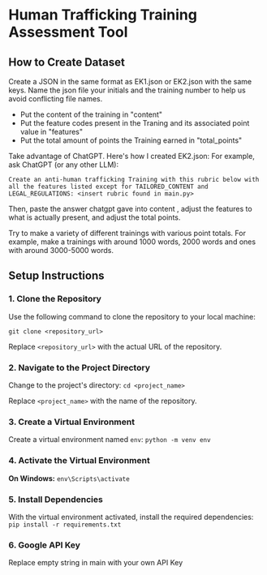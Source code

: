# Human Trafficking Training Assessment Tool

## How to Create Dataset
Create a JSON in the same format as EK1.json or EK2.json with the same keys.
Name the json file your initials and the training number to help us avoid conflicting file names.
- Put the content of the training in "content"
- Put the feature codes present in the Traning and its associated point value in "features"
- Put the total amount of points the Training earned in "total_points"

Take advantage of ChatGPT. Here's how I created EK2.json:
For example, ask ChatGPT (or any other LLM):

```Create an anti-human trafficking Training with this rubric below with all the features listed except for TAILORED_CONTENT and LEGAL_REGULATIONS: <insert rubric found in main.py>```

Then, paste the answer chatgpt gave into content , adjust the features to what is actually present, and adjust the total points.

Try to make a variety of different trainings with various point totals. For example, make a trainings with around 1000 words, 2000 words and ones with around 3000-5000 words.

## Setup Instructions

### 1. Clone the Repository
Use the following command to clone the repository to your local machine:

```git clone <repository_url>```

Replace `<repository_url>` with the actual URL of the repository.

### 2. Navigate to the Project Directory
Change to the project's directory:
```cd <project_name>```

Replace `<project_name>` with the name of the repository.

### 3. Create a Virtual Environment
Create a virtual environment named `env`:
```python -m venv env```

### 4. Activate the Virtual Environment
**On Windows:**
```env\Scripts\activate```

### 5. Install Dependencies
With the virtual environment activated, install the required dependencies:
```pip install -r requirements.txt```

### 6. Google API Key
Replace empty string in main with your own API Key


